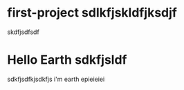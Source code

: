 # first-project sdlkfjskldfjksdjf
skdfjsdfsdf
# Hello Earth sdkfjsldf
sdkfjsdfkjsdkfjs
i'm earth epieieiei